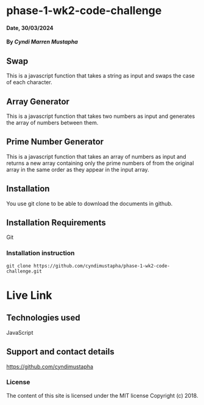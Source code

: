 # phase-1-wk2-code-challenge

#### Date, 30/03/2024

#### By *Cyndi Marren Mustapha*

## Swap

This is a javascript function that takes a string as input and swaps the case of each character.

## Array Generator

This is a javascript function that takes two numbers as input and generates the array of numbers between them.

## Prime Number Generator

This is a javascript function that takes an array of numbers as input and returns a new array containing only the prime numbers of from the original array in the same order as they appear in the input array.

## Installation
You use git clone to be able to download the documents in github.

## Installation Requirements
Git

### Installation instruction
```
git clone https://github.com/cyndimustapha/phase-1-wk2-code-challenge.git

```

# Live Link 

## Technologies used
JavaScript

## Support and contact details
https://github.com/cyndimustapha

### License
The content of this site is licensed under the MIT license
Copyright (c) 2018.
